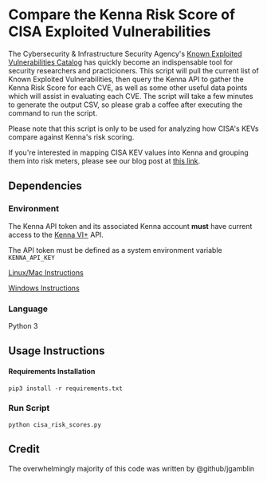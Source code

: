 # Compare the Kenna Risk Score of CISA Exploited Vulnerabilities

The Cybersecurity & Infrastructure Security Agency's [Known Exploited Vulnerabilities Catalog](https://www.cisa.gov/known-exploited-vulnerabilities-catalog) has quickly become an indispensable tool for security researchers and practicioners. This script will pull the current list of Known Exploited Vulnerabilities, then query the Kenna API to gather the Kenna Risk Score for each CVE, as well as some other useful data points which will assist in evaluating each CVE. The script will take a few minutes to generate the output CSV, so please grab a coffee after executing the command to run the script.

Please note that this script is only to be used for analyzing how CISA's KEVs compare against Kenna's risk scoring.

If you're interested in mapping CISA KEV values into Kenna and grouping them into risk meters, please see our blog post at [this link](https://www.kennasecurity.com/blog/create-a-cisa-risk-meter/).

## Dependencies

### Environment

The Kenna API token and its associated Kenna account **must** have current access to the [Kenna VI+](https://www.kennasecurity.com/products/viplus/) API.

The API token must be defined as a system environment variable `KENNA_API_KEY`

[Linux/Mac Instructions](https://phoenixnap.com/kb/set-environment-variable-mac)

[Windows Instructions](https://docs.oracle.com/en/database/oracle/machine-learning/oml4r/1.5.1/oread/creating-and-modifying-environment-variables-on-windows.html)

### Language

Python 3

## Usage Instructions

#### Requirements Installation

`pip3 install -r requirements.txt`

### Run Script

`python cisa_risk_scores.py`

## Credit

The overwhelmingly majority of this code was written by @github/jgamblin
